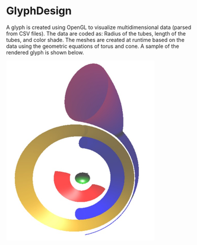 # GlyphDesign
 
A glyph is created using OpenGL to visualize multidimensional data (parsed from CSV files). The data are coded as: Radius of the tubes, length of the tubes, and color shade. The meshes are created at runtime based on the data using the geometric equations of torus and cone. A sample of the rendered glyph is shown below. 
 
<img src="/glyphSample.jpg" width="400">
